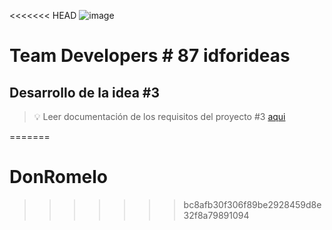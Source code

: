<<<<<<< HEAD
![image](https://api-donremolo.vercel.app/donRemoloLogo.svg)
# Team Developers # 87 idforideas

## Desarrollo de la idea #3

> 💡 Leer documentación de los requisitos del proyecto #3 [aqui](https://api-donremolo.vercel.app/descripcionIdea3.pdf)

=======
# DonRomelo
>>>>>>> bc8afb30f306f89be2928459d8e32f8a79891094
